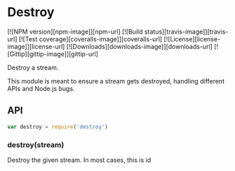 # Destroy

[![NPM version][npm-image]][npm-url]
[![Build status][travis-image]][travis-url]
[![Test coverage][coveralls-image]][coveralls-url]
[![License][license-image]][license-url]
[![Downloads][downloads-image]][downloads-url]
[![Gittip][gittip-image]][gittip-url]

Destroy a stream.

This module is meant to ensure a stream gets destroyed, handling different APIs
and Node.js bugs.

## API

```js
var destroy = require('destroy')
```

### destroy(stream)

Destroy the given stream. In most cases, this is id